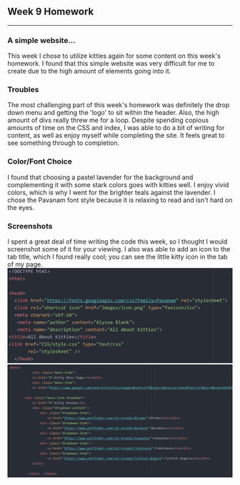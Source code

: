 ## Week 9 Homework
-----------
### A simple website...

This week I chose to utilize kitties again for some content on this week's homework. I found that this simple website was very difficult for me to create due to the high amount of elements going into it.

### Troubles

The most challenging part of this week's homework was definitely the drop down menu and getting the 'logo' to sit within the header. Also, the high amount of divs really threw me for a loop. Despite spending copious amounts of time on the CSS and index, I was able to do a bit of writing for content, as well as enjoy myself while completing the site. It feels great to see something through to completion.

### Color/Font Choice

I found that choosing a pastel lavender for the background and complementing it with some stark colors goes with kitties well. I enjoy vivid colors, which is why I went for the brighter teals against the lavender. I chose the Pavanam font style because it is relaxing to read and isn't hard on the eyes.

### Screenshots

I spent a great deal of time writing the code this week, so I thought I would screenshot some of it for your viewing. I also was able to add an icon to the tab title, which I found really cool; you can see the little kitty icon in the tab of my page.
![Image](images/Capture1.jpg)
![Image](images/Capture2.jpg)
